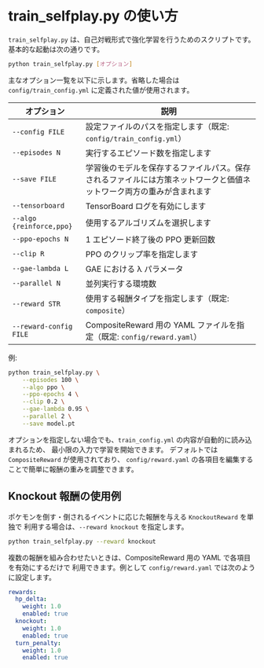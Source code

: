 # train_selfplay.py の使い方

`train_selfplay.py` は、自己対戦形式で強化学習を行うためのスクリプトです。基本的な起動は次の通りです。

```bash
python train_selfplay.py [オプション]
```

主なオプション一覧を以下に示します。省略した場合は `config/train_config.yml` に定義された値が使用されます。

| オプション | 説明 |
|------------|------|
| `--config FILE` | 設定ファイルのパスを指定します（既定: `config/train_config.yml`） |
| `--episodes N` | 実行するエピソード数を指定します |
| `--save FILE` | 学習後のモデルを保存するファイルパス。保存されるファイルには方策ネットワークと価値ネットワーク両方の重みが含まれます |
| `--tensorboard` | TensorBoard ログを有効にします |
| `--algo {reinforce,ppo}` | 使用するアルゴリズムを選択します |
| `--ppo-epochs N` | 1 エピソード終了後の PPO 更新回数 |
| `--clip R` | PPO のクリップ率を指定します |
| `--gae-lambda L` | GAE における λ パラメータ |
| `--parallel N` | 並列実行する環境数 |
| `--reward STR` | 使用する報酬タイプを指定します（既定: `composite`） |
| `--reward-config FILE` | CompositeReward 用の YAML ファイルを指定（既定: `config/reward.yaml`） |

例:

```bash
python train_selfplay.py \
    --episodes 100 \
    --algo ppo \
    --ppo-epochs 4 \
    --clip 0.2 \
    --gae-lambda 0.95 \
    --parallel 2 \
    --save model.pt
```

オプションを指定しない場合でも、`train_config.yml` の内容が自動的に読み込まれるため、
最小限の入力で学習を開始できます。
デフォルトでは `CompositeReward` が使用されており、
`config/reward.yaml` の各項目を編集することで簡単に報酬の重みを調整できます。

## Knockout 報酬の使用例

ポケモンを倒す・倒されるイベントに応じた報酬を与える `KnockoutReward` を単独で
利用する場合は、`--reward knockout` を指定します。

```bash
python train_selfplay.py --reward knockout
```

複数の報酬を組み合わせたいときは、CompositeReward 用の YAML で各項目を有効にするだけで
利用できます。例として `config/reward.yaml` では次のように設定します。

```yaml
rewards:
  hp_delta:
    weight: 1.0
    enabled: true
  knockout:
    weight: 1.0
    enabled: true
  turn_penalty:
    weight: 1.0
    enabled: true
```
